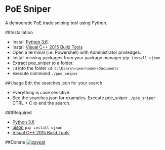 # PoE Sniper
A democratic PoE trade sniping tool using Python.

##Installation
* Install [Python 3.6](https://www.python.org/downloads/release/python-360/).
* Install [Visual C++ 2015 Build Tools](http://landinghub.visualstudio.com/visual-cpp-build-tools)
* Open a terminal (i.e. Powershell) with Administrator privledges.
* Install missing packages from your package manager `pip install ujson`
* Extract poe_sniper to a folder.
* `cd` into the folder `cd C:\Users\<username>\Documents`
* execute command `./poe_sniper`

##Usage
Edit the searches.json for your search.
* Everything is case sensitive.
* See the searches.json for examples.
Execute poe_sniper `./poe_sniper`
CTRL + C to end the search.

###Required
* [Python 3.6](https://www.python.org/downloads/release/python-360/)
* [ujson](https://pypi.python.org/pypi/ujson) `pip install ujson`
* [Visual C++ 2015 Build Tools](http://landinghub.visualstudio.com/visual-cpp-build-tools)

##Donate
[![paypal](https://www.paypalobjects.com/en_US/i/btn/btn_donateCC_LG.gif)](https://www.paypal.com/cgi-bin/webscr?cmd=_donations&business=7VZ7G7A8ARQHE&lc=US&item_name=PoE%20Sniper&currency_code=USD&bn=PP%2dDonationsBF%3abtn_donateCC_LG%2egif%3aNonHosted)